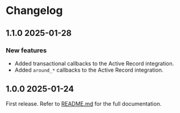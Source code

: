 # Changelog

<!--[//]: # (
## <Release number> <Date YYYY-MM-DD>
### Breaking changes
### Deprecations
### New features
### Bug fixes
)-->

## 1.1.0 2025-01-28

### New features

- Added transactional callbacks to the Active Record integration.
- Added `around_*` callbacks to the Active Record integration.

## 1.0.0 2025-01-24

First release. Refer to [README.md](README.md) for the full documentation.

